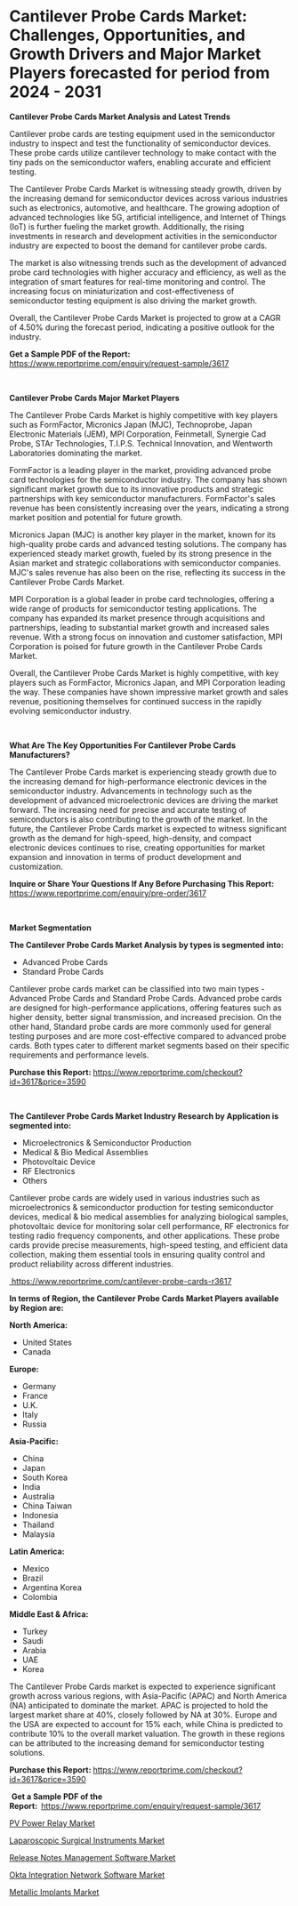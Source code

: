 <p><h1>Cantilever Probe Cards Market: Challenges, Opportunities, and Growth Drivers and Major Market Players forecasted for period from 2024 - 2031</h1></p><p><strong>Cantilever Probe Cards Market Analysis and Latest Trends</strong></p>
<p><p>Cantilever probe cards are testing equipment used in the semiconductor industry to inspect and test the functionality of semiconductor devices. These probe cards utilize cantilever technology to make contact with the tiny pads on the semiconductor wafers, enabling accurate and efficient testing.</p><p>The Cantilever Probe Cards Market is witnessing steady growth, driven by the increasing demand for semiconductor devices across various industries such as electronics, automotive, and healthcare. The growing adoption of advanced technologies like 5G, artificial intelligence, and Internet of Things (IoT) is further fueling the market growth. Additionally, the rising investments in research and development activities in the semiconductor industry are expected to boost the demand for cantilever probe cards.</p><p>The market is also witnessing trends such as the development of advanced probe card technologies with higher accuracy and efficiency, as well as the integration of smart features for real-time monitoring and control. The increasing focus on miniaturization and cost-effectiveness of semiconductor testing equipment is also driving the market growth.</p><p>Overall, the Cantilever Probe Cards Market is projected to grow at a CAGR of 4.50% during the forecast period, indicating a positive outlook for the industry.</p></p>
<p><strong>Get a Sample PDF of the Report:&nbsp;</strong> <a href="https://www.reportprime.com/enquiry/request-sample/3617">https://www.reportprime.com/enquiry/request-sample/3617</a></p>
<p>&nbsp;</p>
<p><strong>Cantilever Probe Cards Major Market Players</strong></p>
<p><p>The Cantilever Probe Cards Market is highly competitive with key players such as FormFactor, Micronics Japan (MJC), Technoprobe, Japan Electronic Materials (JEM), MPI Corporation, Feinmetall, Synergie Cad Probe, STAr Technologies, T.I.P.S. Technical Innovation, and Wentworth Laboratories dominating the market.</p><p>FormFactor is a leading player in the market, providing advanced probe card technologies for the semiconductor industry. The company has shown significant market growth due to its innovative products and strategic partnerships with key semiconductor manufacturers. FormFactor's sales revenue has been consistently increasing over the years, indicating a strong market position and potential for future growth.</p><p>Micronics Japan (MJC) is another key player in the market, known for its high-quality probe cards and advanced testing solutions. The company has experienced steady market growth, fueled by its strong presence in the Asian market and strategic collaborations with semiconductor companies. MJC's sales revenue has also been on the rise, reflecting its success in the Cantilever Probe Cards Market.</p><p>MPI Corporation is a global leader in probe card technologies, offering a wide range of products for semiconductor testing applications. The company has expanded its market presence through acquisitions and partnerships, leading to substantial market growth and increased sales revenue. With a strong focus on innovation and customer satisfaction, MPI Corporation is poised for future growth in the Cantilever Probe Cards Market.</p><p>Overall, the Cantilever Probe Cards Market is highly competitive, with key players such as FormFactor, Micronics Japan, and MPI Corporation leading the way. These companies have shown impressive market growth and sales revenue, positioning themselves for continued success in the rapidly evolving semiconductor industry.</p></p>
<p>&nbsp;</p>
<p><strong>What Are The Key Opportunities For Cantilever Probe Cards Manufacturers?</strong></p>
<p><p>The Cantilever Probe Cards market is experiencing steady growth due to the increasing demand for high-performance electronic devices in the semiconductor industry. Advancements in technology such as the development of advanced microelectronic devices are driving the market forward. The increasing need for precise and accurate testing of semiconductors is also contributing to the growth of the market. In the future, the Cantilever Probe Cards market is expected to witness significant growth as the demand for high-speed, high-density, and compact electronic devices continues to rise, creating opportunities for market expansion and innovation in terms of product development and customization.</p></p>
<p><strong>Inquire or Share Your Questions If Any Before Purchasing This Report:</strong> <a href="https://www.reportprime.com/enquiry/pre-order/3617">https://www.reportprime.com/enquiry/pre-order/3617</a></p>
<p>&nbsp;</p>
<p><strong>Market Segmentation</strong></p>
<p><strong>The Cantilever Probe Cards Market Analysis by types is segmented into:</strong></p>
<p><ul><li>Advanced Probe Cards</li><li>Standard Probe Cards</li></ul></p>
<p><p>Cantilever probe cards market can be classified into two main types - Advanced Probe Cards and Standard Probe Cards. Advanced probe cards are designed for high-performance applications, offering features such as higher density, better signal transmission, and increased precision. On the other hand, Standard probe cards are more commonly used for general testing purposes and are more cost-effective compared to advanced probe cards. Both types cater to different market segments based on their specific requirements and performance levels.</p></p>
<p><strong>Purchase this Report:&nbsp;</strong><a href="https://www.reportprime.com/checkout?id=3617&price=3590">https://www.reportprime.com/checkout?id=3617&price=3590</a></p>
<p>&nbsp;</p>
<p><strong>The Cantilever Probe Cards Market Industry Research by Application is segmented into:</strong></p>
<p><ul><li>Microelectronics & Semiconductor Production</li><li>Medical & Bio Medical Assemblies</li><li>Photovoltaic Device</li><li>RF Electronics</li><li>Others</li></ul></p>
<p><p>Cantilever probe cards are widely used in various industries such as microelectronics & semiconductor production for testing semiconductor devices, medical & bio medical assemblies for analyzing biological samples, photovoltaic device for monitoring solar cell performance, RF electronics for testing radio frequency components, and other applications. These probe cards provide precise measurements, high-speed testing, and efficient data collection, making them essential tools in ensuring quality control and product reliability across different industries.</p></p>
<p><a href="https://www.reportprime.com/cantilever-probe-cards-r3617">&nbsp;https://www.reportprime.com/cantilever-probe-cards-r3617</a></p>
<p><strong>In terms of Region, the Cantilever Probe Cards Market Players available by Region are:</strong></p>
<p>
    <p> <strong> North America: </strong>
        <ul>
            <li>United States</li>
            <li>Canada</li>
        </ul>
        </p> 
    <p> <strong> Europe: </strong>
        <ul>
            <li>Germany</li>
            <li>France</li>
            <li>U.K.</li>
            <li>Italy</li>
            <li>Russia</li>
        </ul>
        </p> 
    <p> <strong> Asia-Pacific: </strong>
        <ul>
            <li>China</li>
            <li>Japan</li>
            <li>South Korea</li>
            <li>India</li>
            <li>Australia</li>
            <li>China Taiwan</li>
            <li>Indonesia</li>
            <li>Thailand</li>
            <li>Malaysia</li>
        </ul>
        </p> 
    <p> <strong> Latin America: </strong>
        <ul>
            <li>Mexico</li>
            <li>Brazil</li>
            <li>Argentina Korea</li>
            <li>Colombia</li>
        </ul>
        </p> 
    <p> <strong> Middle East & Africa: </strong>
        <ul>
            <li>Turkey</li>
            <li>Saudi</li>
            <li>Arabia</li>
            <li>UAE</li>
            <li>Korea</li>
        </ul>
    </p>
    </p>
<p><p>The Cantilever Probe Cards market is expected to experience significant growth across various regions, with Asia-Pacific (APAC) and North America (NA) anticipated to dominate the market. APAC is projected to hold the largest market share at 40%, closely followed by NA at 30%. Europe and the USA are expected to account for 15% each, while China is predicted to contribute 10% to the overall market valuation. The growth in these regions can be attributed to the increasing demand for semiconductor testing solutions.</p></p>
<p><strong>Purchase this Report: </strong><a href="https://www.reportprime.com/checkout?id=3617&price=3590">https://www.reportprime.com/checkout?id=3617&price=3590</a></p>
<p>&nbsp;<strong>Get a Sample PDF of the Report:&nbsp;&nbsp;</strong><a href="https://www.reportprime.com/enquiry/request-sample/3617">https://www.reportprime.com/enquiry/request-sample/3617</a></p>
<p><strong></strong></p>
<p><p><a href="https://github.com/bznecsdb5/Market-Research-Report-List-1/blob/main/pv-power-relay-market.md">PV Power Relay Market</a></p><p><a href="https://issuu.com/reportprime-2/docs/laparoscopic-surgical-instruments-market-size-2030">Laparoscopic Surgical Instruments Market</a></p><p><a href="https://www.linkedin.com/pulse/insights-release-notes-management-software-market-share-hlv2c">Release Notes Management Software Market</a></p><p><a href="https://www.linkedin.com/pulse/global-okta-integration-network-software-market-size-share-analysis-wxhpc">Okta Integration Network Software Market</a></p><p><a href="https://issuu.com/reportprime-2/docs/metallic-implants-market-size-2030.pptx">Metallic Implants Market</a></p></p>